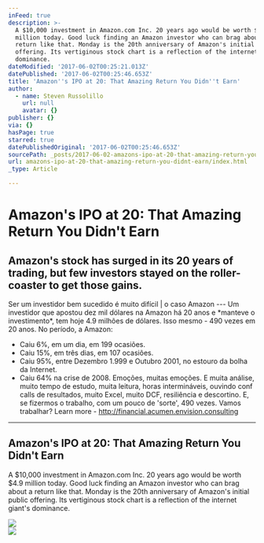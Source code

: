 ```yaml
---
inFeed: true
description: >-
  A $10,000 investment in Amazon.com Inc. 20 years ago would be worth $4.9
  million today. Good luck finding an Amazon investor who can brag about a
  return like that. Monday is the 20th anniversary of Amazon's initial public
  offering. Its vertiginous stock chart is a reflection of the internet giant's
  dominance.
dateModified: '2017-06-02T00:25:21.013Z'
datePublished: '2017-06-02T00:25:46.653Z'
title: 'Amazon''s IPO at 20: That Amazing Return You Didn''t Earn'
author:
  - name: Steven Russolillo
    url: null
    avatar: {}
publisher: {}
via: {}
hasPage: true
starred: true
datePublishedOriginal: '2017-06-02T00:25:46.653Z'
sourcePath: _posts/2017-06-02-amazons-ipo-at-20-that-amazing-return-you-didnt-earn.md
url: amazons-ipo-at-20-that-amazing-return-you-didnt-earn/index.html
_type: Article

---
```

# Amazon's IPO at 20: That Amazing Return You Didn't Earn

## Amazon's stock has surged in its 20 years of trading, but few investors stayed on the roller-coaster to get those gains.
Ser um investidor bem sucedido é muito difícil | o caso Amazon ---
Um investidor que apostou dez mil dólares na Amazon há 20 anos e \*manteve o investimento\*, tem hoje 4.9 milhões de dólares.
Isso mesmo - 490 vezes em 20 anos.
No período, a Amazon:
- Caiu 6%, em um dia, em 199 ocasiões.
- Caiu 15%, em três dias, em 107 ocasiões.
- Caiu 95%, entre Dezembro 1.999 e Outubro 2001, no estouro da bolha da Internet.
- Caiu 64% na crise de 2008\.
Emoções, muitas emoções. E muita análise, muito tempo de estudo, muita leitura, horas intermináveis, ouvindo conf calls de resultados, muito Excel, muito DCF, resiliência e descortino.
E, se fizermos o trabalho, com um pouco de 'sorte', 490 vezes.
Vamos trabalhar?
Learn more - http://financial.acumen.envision.consulting
------

<article style=""><h1>Amazon's IPO at 20: That Amazing Return You Didn't Earn</h1><p>A $10,000 investment in Amazon.com Inc. 20 years ago would be worth $4.9 million today. Good luck finding an Amazon investor who can brag about a return like that. Monday is the 20th anniversary of Amazon's initial public offering. Its vertiginous stock chart is a reflection of the internet giant's dominance.</p><img src="https://si.wsj.net/public/resources/images/BN-SY034_2gl7Q_TOP_20170412133143.jpg" /></article>

<article style=""><img src="https://external.xx.fbcdn.net/safe_image.php?d=AQC5KGOZjXlKx-sr&amp;w=350&amp;h=350&amp;url=https%3A%2F%2Fsi.wsj.net%2Fpublic%2Fresources%2Fimages%2FBN-SY034_2gl7Q_TOP_20170412133143.jpg&amp;cfs=1&amp;sx=0&amp;sy=0&amp;sw=350&amp;sh=350&amp;_nc_hash=AQArzbhhWCEwM_tI" /></article>